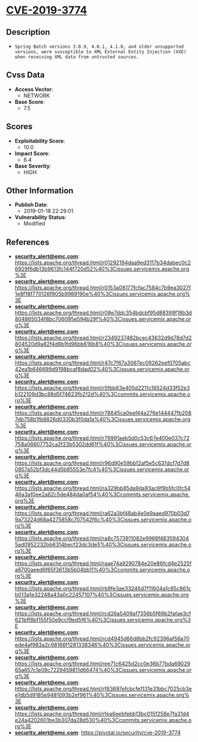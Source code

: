 
# [CVE-2019-3774](https://cve.mitre.org/cgi-bin/cvename.cgi?name=CVE-2019-3774)

## Description

- `Spring Batch versions 3.0.9, 4.0.1, 4.1.0, and older unsupported versions, were susceptible to XML External Entity Injection (XXE) when receiving XML data from untrusted sources.`

## Cvss Data

- **Access Vector**:
  - NETWORK
- **Base Score**:
  - 7.5

## Scores

- **Exploitability Score**:
  - 10.0
- **Impact Score**:
  - 6.4
- **Base Severity**:
  - HIGH

## Other Information

- **Publish Date**:
  - 2019-01-18 22:29:01
- **Vulnerability Status**:
  - Modified

## References

- **security_alert@emc.com**: https://lists.apache.org/thread.html/r01292194daa9ed3117b34dabec0c26929f6db13b9613fc144f720d52%40%3Cissues.servicemix.apache.org%3E
- **security_alert@emc.com**: https://lists.apache.org/thread.html/r0153a08177fcfac7584c7b9ea3027f1e8f18f770126f905b9989190e%40%3Cissues.servicemix.apache.org%3E
- **security_alert@emc.com**: https://lists.apache.org/thread.html/r08e7ddc354bdcbf95d88399f18b3d804865034f8bc706095e594b29f%40%3Cissues.servicemix.apache.org%3E
- **security_alert@emc.com**: https://lists.apache.org/thread.html/r2349237482bcec43632d9d78d7d2804520d9a82f4d8b1fd96bb616b8%40%3Cissues.servicemix.apache.org%3E
- **security_alert@emc.com**: https://lists.apache.org/thread.html/r47c7f67a3067ec09262eef0705abc42ea1b646699d9198bcaf8dad02%40%3Cissues.servicemix.apache.org%3E
- **security_alert@emc.com**: https://lists.apache.org/thread.html/r5fbb63e405d2211c16524d33f52e3b122109d3bc88d5f74623fb212d%40%3Ccommits.servicemix.apache.org%3E
- **security_alert@emc.com**: https://lists.apache.org/thread.html/r78645ca0eef44a276e144447fb2087db758b1fb8826d0330b3f0da1a%40%3Cissues.servicemix.apache.org%3E
- **security_alert@emc.com**: https://lists.apache.org/thread.html/r79991aeb5d0c53c67e400e037c72758a06607752ca2f23b5302dd61f%40%3Cissues.servicemix.apache.org%3E
- **security_alert@emc.com**: https://lists.apache.org/thread.html/r96d90e59bb12af5e5c631dcf7d7d80857a52bf3dc44d5b85553e7fc4%40%3Cissues.servicemix.apache.org%3E
- **security_alert@emc.com**: https://lists.apache.org/thread.html/ra329bb85da9da93ac6f9b5fc0fc5446a3af0ee2a62c5de484da0af54%40%3Ccommits.servicemix.apache.org%3E
- **security_alert@emc.com**: https://lists.apache.org/thread.html/ra62a3bf48ab4e0e9aaed970b03d79a73224d68a4275858c707542f6c%40%3Cissues.servicemix.apache.org%3E
- **security_alert@emc.com**: https://lists.apache.org/thread.html/ra8c7573911082e9968f4835943045ad0952232bb6314becf23dc3de5%40%3Cissues.servicemix.apache.org%3E
- **security_alert@emc.com**: https://lists.apache.org/thread.html/raae74a9290784e20e86fcd4e2525fa8700aeed6f65f3613b5b04bb11%40%3Ccommits.servicemix.apache.org%3E
- **security_alert@emc.com**: https://lists.apache.org/thread.html/rb9fe3ae33246d7f11604a1c85c861cb013a1e32248a43a0c22457107%40%3Cissues.servicemix.apache.org%3E
- **security_alert@emc.com**: https://lists.apache.org/thread.html/rcd26a5409af7356b5f69b2fafae3cf621bff8bf155f50e9ccf9ed5f6%40%3Cissues.servicemix.apache.org%3E
- **security_alert@emc.com**: https://lists.apache.org/thread.html/rcd4945d66d8bb2fc92396af56a70ede4af983a2c98166f1281338346%40%3Cissues.servicemix.apache.org%3E
- **security_alert@emc.com**: https://lists.apache.org/thread.html/ree71c6425d2cc0e36b77bda6902965a657c1e09c7229459811d66474%40%3Cissues.servicemix.apache.org%3E
- **security_alert@emc.com**: https://lists.apache.org/thread.html/rf83697efcbcfe1131e31bbc7025cb3ee1db5d9185e9481093b2ef961%40%3Cissues.servicemix.apache.org%3E
- **security_alert@emc.com**: https://lists.apache.org/thread.html/rfea6eebfebb13bc015f258e7fa31d4e24a4202601be3b307da28d530%40%3Ccommits.servicemix.apache.org%3E
- **security_alert@emc.com**: https://pivotal.io/security/cve-2019-3774
